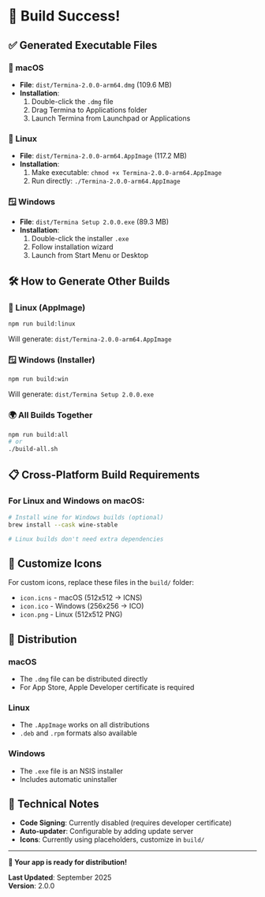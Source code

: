 # 🎉 Build Success!

## ✅ Generated Executable Files

### 📱 macOS
- **File**: `dist/Termina-2.0.0-arm64.dmg` (109.6 MB)
- **Installation**: 
  1. Double-click the `.dmg` file
  2. Drag Termina to Applications folder
  3. Launch Termina from Launchpad or Applications

### 🐧 Linux
- **File**: `dist/Termina-2.0.0-arm64.AppImage` (117.2 MB)
- **Installation**:
  1. Make executable: `chmod +x Termina-2.0.0-arm64.AppImage`
  2. Run directly: `./Termina-2.0.0-arm64.AppImage`

### 🪟 Windows
- **File**: `dist/Termina Setup 2.0.0.exe` (89.3 MB)
- **Installation**:
  1. Double-click the installer `.exe`
  2. Follow installation wizard
  3. Launch from Start Menu or Desktop

## 🛠️ How to Generate Other Builds

### 🐧 Linux (AppImage)
```bash
npm run build:linux
```
Will generate: `dist/Termina-2.0.0-arm64.AppImage`

### 🪟 Windows (Installer)
```bash
npm run build:win
```
Will generate: `dist/Termina Setup 2.0.0.exe`

### 🌍 All Builds Together
```bash
npm run build:all
# or
./build-all.sh
```

## 📋 Cross-Platform Build Requirements

### For Linux and Windows on macOS:
```bash
# Install wine for Windows builds (optional)
brew install --cask wine-stable

# Linux builds don't need extra dependencies
```

## 🎨 Customize Icons

For custom icons, replace these files in the `build/` folder:
- `icon.icns` - macOS (512x512 → ICNS)
- `icon.ico` - Windows (256x256 → ICO)  
- `icon.png` - Linux (512x512 PNG)

## 🚀 Distribution

### macOS
- The `.dmg` file can be distributed directly
- For App Store, Apple Developer certificate is required

### Linux
- The `.AppImage` works on all distributions
- `.deb` and `.rpm` formats also available

### Windows
- The `.exe` file is an NSIS installer
- Includes automatic uninstaller

## 🔧 Technical Notes

- **Code Signing**: Currently disabled (requires developer certificate)
- **Auto-updater**: Configurable by adding update server
- **Icons**: Currently using placeholders, customize in `build/`

---

**🎯 Your app is ready for distribution!**

**Last Updated**: September 2025  
**Version**: 2.0.0
